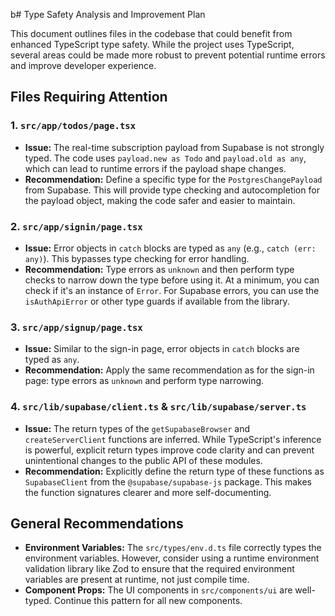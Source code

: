 b# Type Safety Analysis and Improvement Plan

This document outlines files in the codebase that could benefit from enhanced TypeScript type safety. While the project uses TypeScript, several areas could be made more robust to prevent potential runtime errors and improve developer experience.

## Files Requiring Attention

### 1. `src/app/todos/page.tsx`

- **Issue:** The real-time subscription payload from Supabase is not strongly typed. The code uses `payload.new as Todo` and `payload.old as any`, which can lead to runtime errors if the payload shape changes.
- **Recommendation:** Define a specific type for the `PostgresChangePayload` from Supabase. This will provide type checking and autocompletion for the payload object, making the code safer and easier to maintain.

### 2. `src/app/signin/page.tsx`

- **Issue:** Error objects in `catch` blocks are typed as `any` (e.g., `catch (err: any)`). This bypasses type checking for error handling.
- **Recommendation:** Type errors as `unknown` and then perform type checks to narrow down the type before using it. At a minimum, you can check if it's an instance of `Error`. For Supabase errors, you can use the `isAuthApiError` or other type guards if available from the library.

### 3. `src/app/signup/page.tsx`

- **Issue:** Similar to the sign-in page, error objects in `catch` blocks are typed as `any`.
- **Recommendation:** Apply the same recommendation as for the sign-in page: type errors as `unknown` and perform type narrowing.

### 4. `src/lib/supabase/client.ts` & `src/lib/supabase/server.ts`

- **Issue:** The return types of the `getSupabaseBrowser` and `createServerClient` functions are inferred. While TypeScript's inference is powerful, explicit return types improve code clarity and can prevent unintentional changes to the public API of these modules.
- **Recommendation:** Explicitly define the return type of these functions as `SupabaseClient` from the `@supabase/supabase-js` package. This makes the function signatures clearer and more self-documenting.

## General Recommendations

- **Environment Variables:** The `src/types/env.d.ts` file correctly types the environment variables. However, consider using a runtime environment validation library like Zod to ensure that the required environment variables are present at runtime, not just compile time.
- **Component Props:** The UI components in `src/components/ui` are well-typed. Continue this pattern for all new components.
